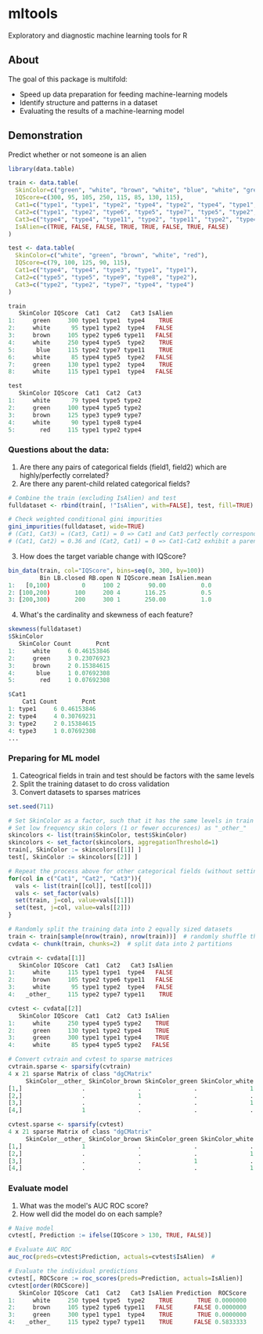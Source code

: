 # mltools
Exploratory and diagnostic machine learning tools for R

About
------

The goal of this package is multifold:

- Speed up data preparation for feeding machine-learning models
- Identify structure and patterns in a dataset
- Evaluating the results of a machine-learning model

Demonstration
------

Predict whether or not someone is an alien

```r
library(data.table)

train <- data.table(
  SkinColor=c("green", "white", "brown", "white", "blue", "white", "green", "white"),
  IQScore=c(300, 95, 105, 250, 115, 85, 130, 115),
  Cat1=c("type1", "type1", "type2", "type4", "type2", "type4", "type1", "type1"),
  Cat2=c("type1", "type2", "type6", "type5", "type7", "type5", "type2", "type1"),
  Cat3=c("type4", "type4", "type11", "type2", "type11", "type2", "type4", "type4"),
  IsAlien=c(TRUE, FALSE, FALSE, TRUE, TRUE, FALSE, TRUE, FALSE)
)

test <- data.table(
  SkinColor=c("white", "green", "brown", "white", "red"),
  IQScore=c(79, 100, 125, 90, 115),
  Cat1=c("type4", "type4", "type3", "type1", "type1"),
  Cat2=c("type5", "type5", "type9", "type8", "type2"),
  Cat3=c("type2", "type2", "type7", "type4", "type4")
)

train
   SkinColor IQScore  Cat1  Cat2   Cat3 IsAlien
1:     green     300 type1 type1  type4    TRUE
2:     white      95 type1 type2  type4   FALSE
3:     brown     105 type2 type6 type11   FALSE
4:     white     250 type4 type5  type2    TRUE
5:      blue     115 type2 type7 type11    TRUE
6:     white      85 type4 type5  type2   FALSE
7:     green     130 type1 type2  type4    TRUE
8:     white     115 type1 type1  type4   FALSE

test
   SkinColor IQScore  Cat1  Cat2  Cat3
1:     white      79 type4 type5 type2
2:     green     100 type4 type5 type2
3:     brown     125 type3 type9 type7
4:     white      90 type1 type8 type4
5:       red     115 type1 type2 type4
```

### Questions about the data:
1. Are there any pairs of categorical fields (field1, field2) which are highly/perfectly correlated?
2. Are there any parent-child related categorical fields?

```r
# Combine the train (excluding IsAlien) and test
fulldataset <- rbind(train[, !"IsAlien", with=FALSE], test, fill=TRUE)

# Check weighted conditional gini impurities
gini_impurities(fulldataset, wide=TRUE)
# (Cat1, Cat3) = (Cat3, Cat1) = 0 => Cat1 and Cat3 perfectly correspond to each other
# (Cat1, Cat2) = 0.36 and (Cat2, Cat1) = 0 => Cat1-Cat2 exhibit a parent-child relationship. You can guess Cat1 by knowing Cat2, but not vice-versa.
```

3. How does the target variable change with IQScore?
```r
bin_data(train, col="IQScore", bins=seq(0, 300, by=100))
         Bin LB.closed RB.open N IQScore.mean IsAlien.mean
1:   [0,100)         0     100 2        90.00          0.0
2: [100,200)       100     200 4       116.25          0.5
3: [200,300)       200     300 1       250.00          1.0
```

4. What's the cardinality and skewness of each feature?
```r
skewness(fulldataset)
$SkinColor
   SkinColor Count       Pcnt
1:     white     6 0.46153846
2:     green     3 0.23076923
3:     brown     2 0.15384615
4:      blue     1 0.07692308
5:       red     1 0.07692308

$Cat1
    Cat1 Count       Pcnt
1: type1     6 0.46153846
2: type4     4 0.30769231
3: type2     2 0.15384615
4: type3     1 0.07692308
...
```

### Preparing for ML model
1. Cateogrical fields in train and test should be factors with the same levels
2. Split the training dataset to do cross validation
3. Convert datasets to sparses matrices

```r
set.seed(711)

# Set SkinColor as a factor, such that it has the same levels in train and test
# Set low frequency skin colors (1 or fewer occurences) as "_other_"
skincolors <- list(train$SkinColor, test$SkinColor)
skincolors <- set_factor(skincolors, aggregationThreshold=1)
train[, SkinColor := skincolors[[1]] ]
test[, SkinColor := skincolors[[2]] ]

# Repeat the process above for other categorical fields (without setting low freq. values as "_other_")
for(col in c("Cat1", "Cat2", "Cat3")){
  vals <- list(train[[col]], test[[col]])
  vals <- set_factor(vals)
  set(train, j=col, value=vals[[1]])
  set(test, j=col, value=vals[[2]])
}

# Randomly split the training data into 2 equally sized datasets
train <- train[sample(nrow(train), nrow(train))]  # randomly shuffle the data
cvdata <- chunk(train, chunks=2)  # split data into 2 partitions

cvtrain <- cvdata[[1]]
   SkinColor IQScore  Cat1  Cat2   Cat3 IsAlien
1:     white     115 type1 type1  type4   FALSE
2:     brown     105 type2 type6 type11   FALSE
3:     white      95 type1 type2  type4   FALSE
4:   _other_     115 type2 type7 type11    TRUE

cvtest <- cvdata[[2]]
   SkinColor IQScore  Cat1  Cat2  Cat3 IsAlien
1:     white     250 type4 type5 type2    TRUE
2:     green     130 type1 type2 type4    TRUE
3:     green     300 type1 type1 type4    TRUE
4:     white      85 type4 type5 type2   FALSE

# Convert cvtrain and cvtest to sparse matrices
cvtrain.sparse <- sparsify(cvtrain)
4 x 21 sparse Matrix of class "dgCMatrix"
     SkinColor__other_ SkinColor_brown SkinColor_green SkinColor_white IQScore Cat1_type1
[1,]                 .               .               .               1     115          1
[2,]                 .               1               .               .     105          .
[3,]                 .               .               .               1      95          1
[4,]                 1               .               .               .     115          .

cvtest.sparse <- sparsify(cvtest)
4 x 21 sparse Matrix of class "dgCMatrix"
     SkinColor__other_ SkinColor_brown SkinColor_green SkinColor_white IQScore Cat1_type1
[1,]                 1               .               .               .     115          .
[2,]                 .               .               .               1      85          .
[3,]                 .               .               1               .     130          1
[4,]                 .               .               .               1     115          1
```

### Evaluate model
1. What was the model's AUC ROC score?
2. How well did the model do on each sample?

```r
# Naive model
cvtest[, Prediction := ifelse(IQScore > 130, TRUE, FALSE)]

# Evaluate AUC ROC
auc_roc(preds=cvtest$Prediction, actuals=cvtest$IsAlien)  # 

# Evaluate the individual predictions
cvtest[, ROCScore := roc_scores(preds=Prediction, actuals=IsAlien)]
cvtest[order(ROCScore)]
   SkinColor IQScore  Cat1  Cat2   Cat3 IsAlien Prediction  ROCScore
1:     white     250 type4 type5  type2    TRUE       TRUE 0.0000000
2:     brown     105 type2 type6 type11   FALSE      FALSE 0.0000000
3:     green     300 type1 type1  type4    TRUE       TRUE 0.0000000
4:   _other_     115 type2 type7 type11    TRUE      FALSE 0.5833333
```
